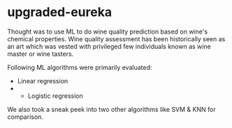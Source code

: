 # upgraded-eureka
Thought was to use ML to do wine quality prediction based on wine's chemical properties. Wine quality assessment has been historically seen as an art which was vested with privileged few individuals known as wine master or wine tasters.   

Following ML algorithms were primarily evaluated: 
- Linear regression 
- - Logistic regression  


We also took a sneak peek into two other algorithms like SVM &amp; KNN for comparison.
